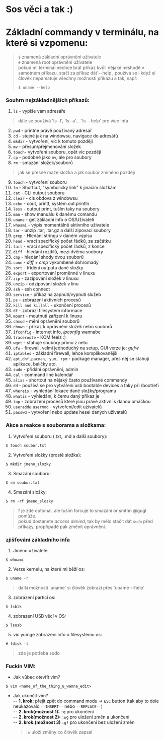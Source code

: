 # Sos věci a tak :)

# Základní commandy v terminálu, na které si vzpomenu:
> `$` znamená základní oprávnění uživatele <br>
> `#` znamená root oprávnění uživatele <br>
> pokud mi terminál nechce brát příkaz kvůli nějaké neshodě v samotném příkazu, stačí za příkaz dát'--help', používá se i když si člověk nepamatuje všechny možnosti příkazu a tak, např:
> ``` 
> $ uname --help
> ```
### Souhrn nejzákladnějších příkazů:
1) `ls` - vypíše vám adresáře
> dále se používá 'ls -l', 'ls -a'... 'ls --help' pro více infa
2) `pwd` - printne právě používaný adresář
3) `cd` - stejné jak na windowsu, navigace do adresářů
4) `mkdir` - vytvoření, víc k tomuto později
5) `mv` - přesun/přejmenování složek
6) `touch`- vytvoření souboru, opět víc později
7) `cp` - podobné jako `mv`, ale pro soubory
8) `rm` - smazání složek/souborů
> jak se přesně maže složka a jak soubor zmíněno později
9) `touch` - vytvoření souboru
10) `ln` - Shortcut, "symbolický link" k jinačím složkám
11) `cat` - CLI output souboru
12) `clear` - cls obdova z windowsu
13) `echo` - cout, printf, system.out.println
14) `less` - output print, tuším taky na soubory
15) `man` - show manuálu k danému comandu
16) `uname` - get základní info o OS/Uživateli
17) `whoami` - výpis momentálně aktivního uživatele
18) `tar` - unzip .tar, .tar.gz a další zipovací soubory
19) `grep` - Hledání stringu v daném výpisu
20) `head` - vrací specifický počet řádků, ze začátku
21) `tail` - vrací specifický počet řádků, z konce
22) `diff` - hledání rozdílů, mezi dvěma soubory
23) `cmp` - hledání shody dvou souborů
24) `conn` - *diff* + *cmp* vykombené dohromady
25) `sort` - třídění outputu dané složky
26) `export` - exportování proměnné v linuxu
27) `zip` - zazipování složek v linuxu
28) `unzip` - odzipování složek v linu
29) `ssh` - ssh connect
30) `service` - příkaz na zapnutí/vypnutí služeb
31) `ps` - zobrazení aktivních procesů
32) `kill and killall` - ukončení procesů
33) `df` - zobrazí filesystem informace
34) `mount` - moutnutí zařízení k linuxu
35) `chmod` - mění oprávnění souborů
36) `chown` - příkaz k oprávnění složek nebo souborů
37) `ifconfig` - internet info, *ipconfig* wannabe
38) `traceroute` - KOM feels :)
39) `wget` - stahuje soubory přímo z netu
40) `ufw` - firewall, velmi jednoduchý na setup, GUI verze je: *gufw*
41) `iptables` - základní firewall, lehce komplikovanější
42) `apt,dnf,pacman, yum, rpm` - package manager, přes něj se stahují aplikace, balíčky atd.
43) `sudo` - přidání oprávnění, admin
44) `cal` - command line kalendář
45) `alias` - shortcut na nějaký často používané commandy
46) `dd` - používá se pro vytváření usb bootable devices a taky při /boot/efi
47) `whereis` - vyhledání lokace dané složky/programu 
48) `whatis` - vyhledání, k čemu daný příkaz je
49) `top` - zobrazení procesů které jsou právě aktivní s danou omáčkou
50) `useradd`a `usermod` - vytvoření/edit uživatelů
51) `passwd` - vytvoření nebo update hesel daných uživatelů

### Akce a reakce s souborama a složkama:
1) Vytvoření souboru (.txt, .md a další soubory):
``` 
$ touch soubor.txt
```
2) Vytvoření složky (prostě složka):
``` 
$ mkdir jmeno_slozky
```
3) Smazání souboru:
``` 
$ rm soubor.txt
```
4) Smazání složky:
``` 
$ rm -rf jmeno_slozky
```
> f je zde optional, ale tuším forcuje to smazání or smthn @gugl pomůže. <br>
> pokud dostanete *access denied*, tak by mělo stačit dát `sudo` před příkazy, propřípadě pak změnit oprávnění.
### zjišťování základního infa
1) Jméno uživatele:
``` 
$ whoami 
```
2) Verze kernelu, na které mi běží os:
``` 
$ uname -r
```
> další možnosti 'uname' si člověk zobrazí přes 'uname --help' <br>
3) zobrazení particí os:
``` 
$ lsblk
```
4) zobrazení USB věcí v OS:
``` 
$ lsusb
```
5) víc yumge zobrazení info o filesystému os:
``` 
# fdisk -l
```
> zde je potřeba sudo <br>

### Fuckin VIM:
- Jak vůbec otevřít vim?
``` 
$ vim <name_of_the_thing_u_wanna_edit>
```
- Jak ukončit vim? <br>
	 -- **1. krok:** přejít zpět do command modu -> `ESC` button (tak aby to dole neukazovalo `--INSERT--` nebo `--REPLACE--`) <br>
	-- **2. krok(možnost 1):** `:q` pro ukončení   <br>
	-- **2. krok(možnost 2):** `:wg` pro uložení změn a ukončení  <br>
	-- **2. krok:(možnost 3)** `:g!` pro ukončení bez uložení změn <br>
	 > `:w` uloží změny co člověk zapsal <br>